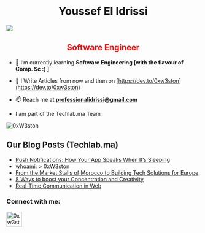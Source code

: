 <h1 align="center">Youssef El Idrissi</h1>
<p><img align="left" src="https://komarev.com/ghpvc/?username=0xW3ston&color=blueviolet"/></p>
<br/>
<h2 align="center" style="color: red;">Software Engineer</h2>

- 🌱 I’m currently learning **Software Engineering [with the flavour of Comp. Sc :) ]**

- 📝 I Write Articles from now and then on [https://dev.to/0xw3ston](https://dev.to/0xw3ston)

- 📫 Reach me at **professionalidrissi@gmail.com**

- I am part of the Techlab.ma Team

<!-- <p><img align="left" src="https://github-readme-streak-stats.herokuapp.com?user=0xW3ston&theme=burnt-neon&hide_border=true" alt="GitHub Streak" /></p> -->
<p><img align="center" src="https://github-readme-stats.vercel.app/api?username=0xW3ston&show_icons=true&theme=tokyonight&locale=en" alt="0xW3ston" /></p>

## Our Blog Posts (Techlab.ma)
<!-- BLOG-POST-LIST:START -->
- [Push Notifications: How Your App Speaks When It’s Sleeping](https://dev.to/techlabma/push-notifications-4lma)
- [whoami: &gt; 0xW3ston](https://dev.to/techlabma/whoami-0xw3ston-5abf)
- [From the Market Stalls of Morocco to Building Tech Solutions for Europe](https://dev.to/techlabma/from-the-market-stalls-of-morocco-to-building-tech-solutions-for-europe-3lp9)
- [8 Ways to boost your Concentration and Creativity](https://dev.to/techlabma/8-ways-to-boost-your-concentration-and-creativity-55em)
- [Real-Time Communication in Web](https://dev.to/techlabma/real-time-communication-in-web-1mbi)
<!-- BLOG-POST-LIST:END -->

<h3 align="left">Connect with me:</h3>
<p align="left">

<a href="https://dev.to/0xw3ston" target="blank"><img align="center" src="https://raw.githubusercontent.com/FortAwesome/Font-Awesome/f0c25837a3fe0e03783b939559e088abcbfb3c4b/svgs/brands/dev.svg" alt="0xw3ston" height="40" width="40" /></a>
</p>
